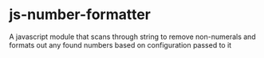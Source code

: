 # js-number-formatter
A javascript module that scans through string to remove non-numerals and formats out any found numbers based on configuration passed to it
